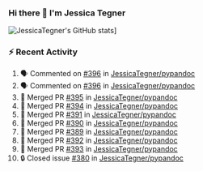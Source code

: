 ### Hi there 👋 I'm Jessica Tegner

![JessicaTegner's GitHub stats](https://github-readme-stats.vercel.app/api?username=jessicategner)]


### :zap: Recent Activity

<!--START_SECTION:activity-->
1. 🗣 Commented on [#396](https://github.com/JessicaTegner/pypandoc/pull/396#issuecomment-2629050116) in [JessicaTegner/pypandoc](https://github.com/JessicaTegner/pypandoc)
2. 🗣 Commented on [#396](https://github.com/JessicaTegner/pypandoc/pull/396#issuecomment-2622642092) in [JessicaTegner/pypandoc](https://github.com/JessicaTegner/pypandoc)
3. 🎉 Merged PR [#395](https://github.com/JessicaTegner/pypandoc/pull/395) in [JessicaTegner/pypandoc](https://github.com/JessicaTegner/pypandoc)
4. 🎉 Merged PR [#394](https://github.com/JessicaTegner/pypandoc/pull/394) in [JessicaTegner/pypandoc](https://github.com/JessicaTegner/pypandoc)
5. 🎉 Merged PR [#391](https://github.com/JessicaTegner/pypandoc/pull/391) in [JessicaTegner/pypandoc](https://github.com/JessicaTegner/pypandoc)
6. 🎉 Merged PR [#390](https://github.com/JessicaTegner/pypandoc/pull/390) in [JessicaTegner/pypandoc](https://github.com/JessicaTegner/pypandoc)
7. 🎉 Merged PR [#389](https://github.com/JessicaTegner/pypandoc/pull/389) in [JessicaTegner/pypandoc](https://github.com/JessicaTegner/pypandoc)
8. 🎉 Merged PR [#392](https://github.com/JessicaTegner/pypandoc/pull/392) in [JessicaTegner/pypandoc](https://github.com/JessicaTegner/pypandoc)
9. 🎉 Merged PR [#393](https://github.com/JessicaTegner/pypandoc/pull/393) in [JessicaTegner/pypandoc](https://github.com/JessicaTegner/pypandoc)
10. 🔒 Closed issue [#380](https://github.com/JessicaTegner/pypandoc/issues/380) in [JessicaTegner/pypandoc](https://github.com/JessicaTegner/pypandoc)
<!--END_SECTION:activity-->
